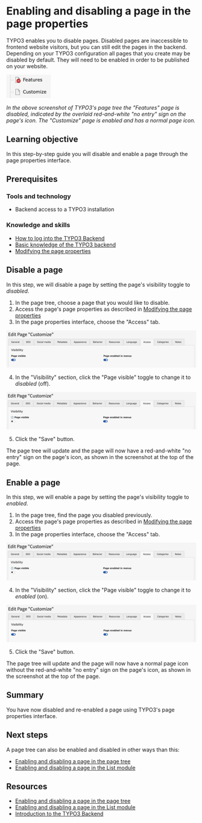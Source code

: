 # Enabling and disabling a page in the page properties

<!-- #TYPO3v13 #Beginner #Backend #Editing #PageProperties @mabolek -->

TYPO3 enables you to disable pages. Disabled pages are inaccessible to frontend website visitors, but you can still edit the pages in the backend. Depending on your TYPO3 configuration all pages that you create may be disabled by default. They will need to be enabled in order to be published on your website.

![Screenshot of the TYPO3 page tree with two pages named "Features" and "Customize". The first page's icon has a red circle with a white dash icon, while "Customize" has a plain document icon.](Images/EnablingAndDisablingAPageInThePageTree/EnabledAndDisabledPages.png)

*In the above screenshot of TYPO3's page tree the "Features" page is disabled, indicated by the overlaid red-and-white "no entry" sign on the page's icon. The "Customize" page is enabled and has a normal page icon.*

## Learning objective

In this step-by-step guide you will disable and enable a page through the page properties interface.

## Prerequisites

### Tools and technology

* Backend access to a TYPO3 installation

### Knowledge and skills

* [How to log into the TYPO3 Backend](https://docs.typo3.org/permalink/t3start:backend-login)
* [Basic knowledge of the TYPO3 backend](https://docs.typo3.org/permalink/t3start:backend)
* [Modifying the page properties](ModifyingThePageProperties.md)

## Disable a page

In this step, we will disable a page by setting the page's visibility toggle to *disabled*.

1. In the page tree, choose a page that you would like to disable.
2. Access the page's page properties as described in [Modifying the page properties](ModifyingThePageProperties.md)
3. In the page properties interface, choose the "Access" tab.

![The TYPO3 page properties interface titled "Edit Page Customize" shows tabs like General, SEO, Social media, etc. The Access tab is selected and toggles for Page visible and Page enabled in menus are both switched on.](Images/EnablingAndDisablingAPageInThePageProperties/PagePropertiesAccessTab.png)

4. In the "Visibility" section, click the "Page visible" toggle to change it to *disabled* (off).

![The TYPO3 page properties interface titled "Edit Page Customize" shows tabs like General, SEO, Social media, etc. The Access tab is selected and toggle for Page visible is switched off.](Images/EnablingAndDisablingAPageInThePageProperties/PagePropertiesAccessTabVisibilityDisabled.png)

5. Click the "Save" button.

The page tree will update and the page will now have a red-and-white "no entry" sign on the page's icon, as shown in the screenshot at the top of the page.

## Enable a page

In this step, we will enable a page by setting the page's visibility toggle to *enabled*.

1. In the page tree, find the page you disabled previously.
2. Access the page's page properties as described in [Modifying the page properties](ModifyingThePageProperties.md)
3. In the page properties interface, choose the "Access" tab.

![The TYPO3 page properties interface titled "Edit Page Customize" shows tabs like General, SEO, Social media, etc. The Access tab is selected and toggle for Page visible is switched off.](Images/EnablingAndDisablingAPageInThePageProperties/PagePropertiesAccessTabVisibilityDisabled.png)

4. In the "Visibility" section, click the "Page visible" toggle to change it to *enabled* (on).

![The TYPO3 page properties interface titled "Edit Page Customize" shows tabs like General, SEO, Social media, etc. The Access tab is selected and toggles for Page visible and Page enabled in menus are both switched on.](Images/EnablingAndDisablingAPageInThePageProperties/PagePropertiesAccessTab.png)

5. Click the "Save" button.

The page tree will update and the page will now have a normal page icon without the red-and-white "no entry" sign on the page's icon, as shown in the screenshot at the top of the page.

## Summary

You have now disabled and re-enabled a page using TYPO3's page properties interface.

## Next steps

A page tree can also be enabled and disabled in other ways than this:

* [Enabling and disabling a page in the page tree](EnablingAndDisablingAPageInThePageTree)
* [Enabling and disabling a page in the List module](EnablingAndDisablingAPageInTheListModule.md)

## Resources

* [Enabling and disabling a page in the page tree](EnablingAndDisablingAPageInThePageTree)
* [Enabling and disabling a page in the List module](EnablingAndDisablingAPageInTheListModule.md)
* [Introduction to the TYPO3 Backend](https://docs.typo3.org/permalink/t3start:backend)
